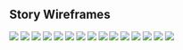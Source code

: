 ## Story Wireframes
![](https://alycaito.github.io/portfolio/fp_w1.PNG)
![](https://alycaito.github.io/portfolio/fp_w2.PNG)
![](https://alycaito.github.io/portfolio/fp_w3.PNG)
![](https://alycaito.github.io/portfolio/fp_w4.PNG)
![](https://alycaito.github.io/portfolio/fp_w5.PNG)
![](https://alycaito.github.io/portfolio/fp_w6.PNG)
![](https://alycaito.github.io/portfolio/fp_w7.PNG)
![](https://alycaito.github.io/portfolio/fp_w8.PNG)
![](https://alycaito.github.io/portfolio/fp_w9.PNG)
![](https://alycaito.github.io/portfolio/fp_w10.PNG)
![](https://alycaito.github.io/portfolio/project_sketch2.PNG)
![](https://alycaito.github.io/portfolio/fp_w11.PNG)
![](https://alycaito.github.io/portfolio/fp_w12.PNG)
![](https://alycaito.github.io/portfolio/project_sketch3.PNG)
![](https://alycaito.github.io/portfolio/fp_w13.PNG)


